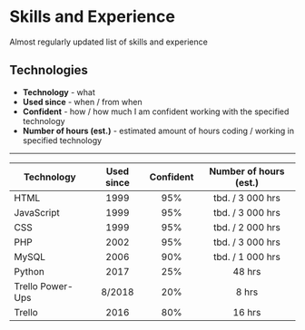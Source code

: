# Skills and Experience
Almost regularly updated list of skills and experience

## Technologies

- **Technology** - what
- **Used since** - when / from when
- **Confident** - how / how much I am confident working with the specified technology
- **Number of hours (est.)** - estimated amount of hours coding / working in specified technology
____

| Technology | Used since | Confident | Number of hours (est.) |
| --- | :---: | :---: | :---: |
| HTML | 1999 | 95% | tbd. / 3 000 hrs |
| JavaScript | 1999 | 95% | tbd. / 3 000 hrs |
| CSS | 1999 | 95% | tbd. / 2 000 hrs |
| PHP | 2002 | 95% | tbd. / 3 000 hrs |
| MySQL | 2006 | 90% | tbd. / 1 000 hrs |
| Python | 2017 | 25% | 48 hrs |
| Trello Power-Ups | 8/2018 | 20% | 8 hrs |
| Trello | 2016 | 80% | 16 hrs |
